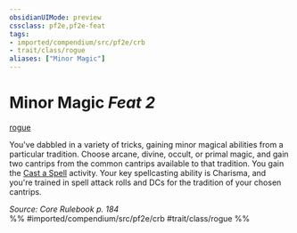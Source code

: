 ```yaml
---
obsidianUIMode: preview
cssclass: pf2e,pf2e-feat
tags:
- imported/compendium/src/pf2e/crb
- trait/class/rogue
aliases: ["Minor Magic"]
---
```

# Minor Magic  *Feat 2*  
[rogue](rules/traits/rogue.md)  


You've dabbled in a variety of tricks, gaining minor magical abilities from a particular tradition. Choose arcane, divine, occult, or primal magic, and gain two cantrips from the common cantrips available to that tradition. You gain the [Cast a Spell](cast-a-spell.md) activity. Your key spellcasting ability is Charisma, and you're trained in spell attack rolls and DCs for the tradition of your chosen cantrips.

*Source: Core Rulebook p. 184*  
%% #imported/compendium/src/pf2e/crb #trait/class/rogue %%